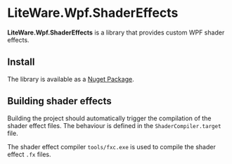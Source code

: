 # LiteWare.Wpf.ShaderEffects

**LiteWare.Wpf.ShaderEffects** is a library that provides custom WPF shader effects.

## Install

The library is available as a [Nuget Package](https://www.nuget.org/packages/LiteWare.Wpf.ShaderEffects/).

## Building shader effects

Building the project should automatically trigger the compilation of the shader effect files.
The behaviour is defined in the `ShaderCompiler.target` file.

The shader effect compiler `tools/fxc.exe` is used to compile the shader effect `.fx` files.
